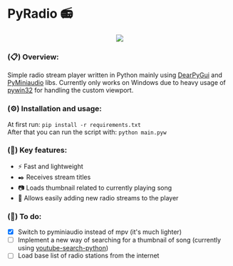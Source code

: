 # PyRadio 📻
<p align="center">
  <img src="https://i.imgur.com/GLUBvEX.png">
</p>

### (📋) Overview:
Simple radio stream player written in Python mainly using [DearPyGui](https://github.com/hoffstadt/DearPyGui) and [PyMiniaudio](https://github.com/irmen/pyminiaudio) libs. Currently only works on Windows due to heavy usage of [pywin32](https://pypi.org/project/pywin32/) for handling the custom viewport.
### (⚙️) Installation and usage:
At first run:
`pip install -r requirements.txt`\
After that you can run the script with: `python main.pyw`
### (🎉) Key features:
- ⚡️ Fast and lightweight
- ✒️ Receives stream titles
- 📷 Loads thumbnail related to currently playing song
- 📡 Allows easily adding new radio streams to the player
### (📌) To do:
- [x] Switch to pyminiaudio instead of mpv (it's much lighter)
- [ ] Implement a new way of searching for a thumbnail of song (currently using [youtube-search-python](https://github.com/alexmercerind/youtube-search-python))
- [ ] Load base list of radio stations from the internet